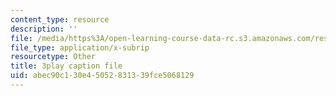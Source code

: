 ```yaml
---
content_type: resource
description: ''
file: /media/https%3A/open-learning-course-data-rc.s3.amazonaws.com/res-6-012-introduction-to-probability-spring-2018/abec90c130e45052831339fce5068129_r_rzDNLODQw.vtt
file_type: application/x-subrip
resourcetype: Other
title: 3play caption file
uid: abec90c1-30e4-5052-8313-39fce5068129
---
```

